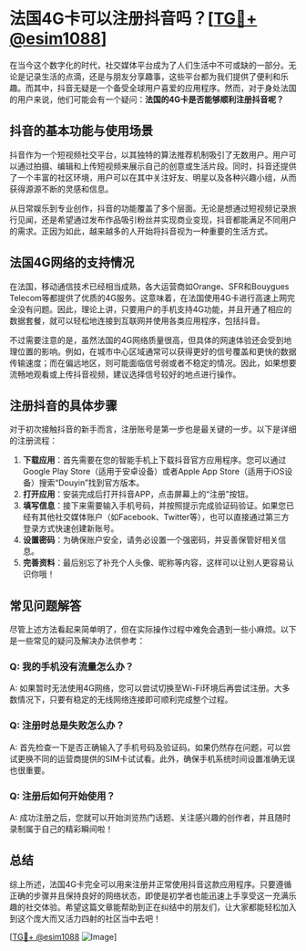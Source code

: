 # 法国4G卡可以注册抖音吗？[[TG💪+ @esim1088](https://t.me/s/esim1088)]

在当今这个数字化的时代，社交媒体平台成为了人们生活中不可或缺的一部分。无论是记录生活的点滴，还是与朋友分享趣事，这些平台都为我们提供了便利和乐趣。而其中，抖音无疑是一个备受全球用户喜爱的应用程序。然而，对于身处法国的用户来说，他们可能会有一个疑问：**法国的4G卡是否能够顺利注册抖音呢？**

## 抖音的基本功能与使用场景

抖音作为一个短视频社交平台，以其独特的算法推荐机制吸引了无数用户。用户可以通过拍摄、编辑和上传短视频来展示自己的创意或生活片段。同时，抖音还提供了一个丰富的社区环境，用户可以在其中关注好友、明星以及各种兴趣小组，从而获得源源不断的灵感和信息。

从日常娱乐到专业创作，抖音的功能覆盖了多个层面。无论是想通过短视频记录旅行见闻，还是希望通过发布作品吸引粉丝并实现商业变现，抖音都能满足不同用户的需求。正因为如此，越来越多的人开始将抖音视为一种重要的生活方式。

## 法国4G网络的支持情况

在法国，移动通信技术已经相当成熟，各大运营商如Orange、SFR和Bouygues Telecom等都提供了优质的4G服务。这意味着，在法国使用4G卡进行高速上网完全没有问题。因此，理论上讲，只要用户的手机支持4G功能，并且开通了相应的数据套餐，就可以轻松地连接到互联网并使用各类应用程序，包括抖音。

不过需要注意的是，虽然法国的4G网络质量很高，但具体的网速体验还会受到地理位置的影响。例如，在城市中心区域通常可以获得更好的信号覆盖和更快的数据传输速度；而在偏远地区，则可能面临信号弱或者不稳定的情况。因此，如果想要流畅地观看或上传抖音视频，建议选择信号较好的地点进行操作。

## 注册抖音的具体步骤

对于初次接触抖音的新手而言，注册账号是第一步也是最关键的一步。以下是详细的注册流程：

1. **下载应用**：首先需要在您的智能手机上下载抖音官方应用程序。您可以通过Google Play Store（适用于安卓设备）或者Apple App Store（适用于iOS设备）搜索“Douyin”找到官方版本。
2. **打开应用**：安装完成后打开抖音APP，点击屏幕上的“注册”按钮。
3. **填写信息**：接下来需要输入手机号码，并按照提示完成验证码验证。如果您已经有其他社交媒体账户（如Facebook、Twitter等），也可以直接通过第三方登录方式快速创建新账号。
4. **设置密码**：为确保账户安全，请务必设置一个强密码，并妥善保管好相关信息。
5. **完善资料**：最后别忘了补充个人头像、昵称等内容，这样可以让别人更容易认识你哦！

## 常见问题解答

尽管上述方法看起来简单明了，但在实际操作过程中难免会遇到一些小麻烦。以下是一些常见的疑问及解决办法供参考：

### Q: 我的手机没有流量怎么办？
A: 如果暂时无法使用4G网络，您可以尝试切换至Wi-Fi环境后再尝试注册。大多数情况下，只要有稳定的无线网络连接即可顺利完成整个过程。

### Q: 注册时总是失败怎么办？
A: 首先检查一下是否正确输入了手机号码及验证码。如果仍然存在问题，可以尝试更换不同的运营商提供的SIM卡试试看。此外，确保手机系统时间设置准确无误也很重要。

### Q: 注册后如何开始使用？
A: 成功注册之后，您就可以开始浏览热门话题、关注感兴趣的创作者，并且随时录制属于自己的精彩瞬间啦！

## 总结

综上所述，法国4G卡完全可以用来注册并正常使用抖音这款应用程序。只要遵循正确的步骤并且保持良好的网络状态，即使是初学者也能迅速上手享受这一充满乐趣的社交体验。希望这篇文章能帮助到正在纠结中的朋友们，让大家都能轻松加入到这个庞大而又活力四射的社区当中去吧！

[[TG💪+ @esim1088](https://t.me/s/esim1088) ![Image](https://i.postimg.cc/4NQfJmqS/Snipaste-2025-05-13-00-14-12.png)]